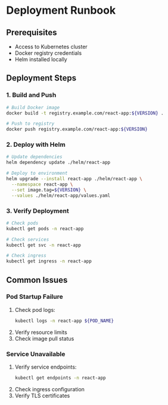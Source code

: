 # Deployment Runbook

## Prerequisites
- Access to Kubernetes cluster
- Docker registry credentials
- Helm installed locally

## Deployment Steps

### 1. Build and Push
```bash
# Build Docker image
docker build -t registry.example.com/react-app:${VERSION} .

# Push to registry
docker push registry.example.com/react-app:${VERSION}
```

### 2. Deploy with Helm
```bash
# Update dependencies
helm dependency update ./helm/react-app

# Deploy to environment
helm upgrade --install react-app ./helm/react-app \
  --namespace react-app \
  --set image.tag=${VERSION} \
  --values ./helm/react-app/values.yaml
```

### 3. Verify Deployment
```bash
# Check pods
kubectl get pods -n react-app

# Check services
kubectl get svc -n react-app

# Check ingress
kubectl get ingress -n react-app
```

## Common Issues

### Pod Startup Failure
1. Check pod logs:
   ```bash
   kubectl logs -n react-app ${POD_NAME}
   ```
2. Verify resource limits
3. Check image pull status

### Service Unavailable
1. Verify service endpoints:
   ```bash
   kubectl get endpoints -n react-app
   ```
2. Check ingress configuration
3. Verify TLS certificates